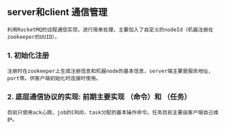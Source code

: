 ## server和client 通信管理
	
	利用RocketMQ的远程通信实现，进行简单处理，主要加入了自定义的nodeId（机器注册在zookeeper的UUID）。
	
### 1. 初始化注册
	注册时在zookeeper上生成注册信息和机器node的基本信息，server端主要是服务地址，port等。供客户端初始化时连接时使用。

### 2. 底层通信协议的实现: 前期主要实现  （命令）和 （任务）
	目前只使用ack心跳，job的CRUD，task分配的基本操作命令。任务目前主要由客户端自己维护。